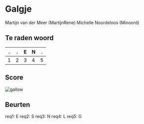 # Galgje
Martijn van der Meer (MartijnRene)
Michelle Noordeloos (Minoord)

## Te raden woord

|.|.|E|N|.|
|-|-|-|-|-|
|1|2|3|4|5|

## Score
![gallow](./images/3.png)

## Beurten
req1: E
req2: S
req3: N
req4: L
req5: G
